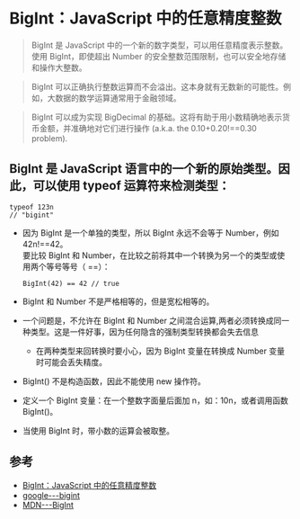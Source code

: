# BigInt：JavaScript 中的任意精度整数
>BigInt 是 JavaScript 中的一个新的数字类型，可以用任意精度表示整数。使用 BigInt，即使超出 Number 的安全整数范围限制，也可以安全地存储和操作大整数。

>BigInt 可以正确执行整数运算而不会溢出。这本身就有无数新的可能性。例如，大数据的数学运算通常用于金融领域。

>BigInt 可以成为实现 BigDecimal 的基础。这将有助于用小数精确地表示货币金额，并准确地对它们进行操作 (a.k.a. the 0.10+0.20!==0.30 problem).


## BigInt 是 JavaScript 语言中的一个新的原始类型。因此，可以使用 typeof 运算符来检测类型：

```
typeof 123n
// "bigint" 
```
- 因为 BigInt 是一个单独的类型，所以 BigInt 永远不会等于 Number，例如 42n!==42。  
  要比较 BigInt 和 Number，在比较之前将其中一个转换为另一个的类型或使用两个等号等号（ ==）：  
  ```
  BigInt(42) == 42 // true
  ```
- BigInt 和 Number 不是严格相等的，但是宽松相等的。

- 一个问题是，不允许在 BigInt 和 Number 之间混合运算,两者必须转换成同一种类型。这是一件好事，因为任何隐含的强制类型转换都会失去信息
  - 在两种类型来回转换时要小心，因为 BigInt 变量在转换成 Number 变量时可能会丢失精度。
-  BigInt() 不是构造函数，因此不能使用 new 操作符。
- 定义一个 BigInt 变量：在一个整数字面量后面加 n，如：10n，或者调用函数BigInt()。
- 当使用 BigInt 时，带小数的运算会被取整。

## 参考
- [BigInt：JavaScript 中的任意精度整数](https://blog.csdn.net/vca54lu0kv27w8zzbd/article/details/80178041)
- [google---bigint](https://developers.google.com/web/updates/2018/05/bigint)
- [MDN---BigInt](https://developer.mozilla.org/zh-CN/docs/Web/JavaScript/Reference/Global_Objects/BigInt)
